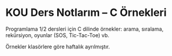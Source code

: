 # KOU Ders Notlarım – C Örnekleri

Programlama 1/2 dersleri için C dilinde örnekler: arama, sıralama, rekürsiyon, oyunlar (SOS, Tic-Tac-Toe) vb.

Örnekler klasörlere göre haftalık ayrılmıştır.
